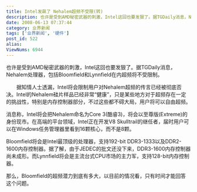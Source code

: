 ```yaml
---
title: Intel发飙了 Nehalem超频不受限(转)
description: 也许是受到AMD秘密武器的刺激，Intel这回也要发狠了。据TGDaily消息，Nehalem处理器，包括Bloomfield和Lynnfield在内超频将不受限制。...
date: 2008-06-13 07:37:44
category: 业界新闻
tags: ['业界新闻', '硬件']
post_id: 522
alias:
ViewNums: 6944
---
```


也许是受到AMD秘密武器的刺激，Intel这回也要发狠了。据TGDaily消息，Nehalem处理器，包括Bloomfield和Lynnfield在内超频将不受限制。

　　据知情人士透漏，Intel将会限制用户对Nehalem超频的传言已经被彻底否决。Intel的Nehalem硅片样品已经非常“健康”，只是某些地方对于超频存在一定的挑战性，特别是内存控制器部分，不过这些都不碍大局，用户将可以自由超频。

消息称，Intel将会把Nehalem命名为Core 3(酷睿3)，将会以至尊版(Extreme)的身份现市。在高端的平台领域，Intel正在开发V8 Skulltrail的继任者，届时用户可以在Windows任务管理器里看到16颗核心，而不是8颗。

Bloomfield将会是Intel最顶级的处理器，支持192-bit DDR3-1333以及DDR2-1600内存控制器。据了解，由于JEDEC的批文还没下来，DDR3-1600内存控制器尚未成形。而Lynnfield将会是主流台式CPU市场的主力军，支持128-bit内存控制器。

那么，Bloomfield的超频潜力到底有多大，以目前的情况看，只有时间才能回答这个问题。

